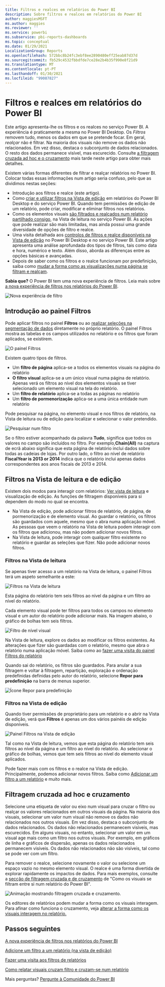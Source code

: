 ```yaml
---
title: Filtros e realces em relatórios do Power BI
description: Sobre filtros e realces em relatórios do Power BI
author: maggiesMSFT
ms.author: maggies
ms.reviewer: ''
ms.service: powerbi
ms.subservice: pbi-reports-dashboards
ms.topic: conceptual
ms.date: 01/29/2021
LocalizationGroup: Reports
ms.openlocfilehash: 572bbc8b24fc3ebf8ee2890480eff25eab87d37d
ms.sourcegitcommit: fb529c4532fbbdfde7ce28e2b4b35f990e8f21d9
ms.translationtype: MT
ms.contentlocale: pt-PT
ms.lasthandoff: 01/30/2021
ms.locfileid: "99087827"
---
```

# <a name="filters-and-highlighting-in-power-bi-reports"></a>Filtros e realces em relatórios do Power BI
 Este artigo apresenta-lhe os filtros e os realces no serviço Power BI. A experiência é praticamente a mesma no Power BI Desktop. Os *Filtros* removem tudo, menos os dados em que se pretende focar. Em geral, *realçar* não é filtrar. Na maioria dos visuais não remove os dados não relacionados. Em vez disso, destaca o subconjunto de dados relacionados. O resto dos dados permanece visível, mas escurecido. Consulte [a filtragem cruzada ad hoc e o cruzamento](#ad-hoc-cross-filtering-and-cross-highlighting) mais tarde neste artigo para obter mais detalhes.

Existem várias formas diferentes de filtrar e realçar relatórios no Power BI. Colocar todas essas informações num artigo seria confuso, pelo que as dividimos nestas seções:

* Introdução aos filtros e realce (este artigo).
* Como [criar e utilizar filtros na Vista de edição](power-bi-report-add-filter.md) em relatórios do Power BI Desktop e do serviço Power BI. Quando tem permissões de edição de um relatório, pode criar, modificar e eliminar filtros nos relatórios.
* Como os elementos visuais [são filtrados e realçados num relatório partilhado consigo](../consumer/end-user-interactions.md), na Vista de leitura no serviço Power BI. As ações que pode realizar são mais limitadas, mas ainda possui uma grande diversidade de opções de filtro e realce.  
* Uma visita detalhada aos [controlos de filtros e realce disponíveis na Vista de edição](power-bi-report-add-filter.md) no Power BI Desktop e no serviço Power BI. Este artigo apresenta uma análise aprofundada dos tipos de filtros, tais como data e hora, numérico e texto. Além disso, aborda as diferenças entre as opções básicas e avançadas.
* Depois de saber como os filtros e o realce funcionam por predefinição, saiba como [mudar a forma como as visualizações numa página se filtram e realçam](service-reports-visual-interactions.md).

**Sabia que?** O Power BI tem uma nova experiência de filtros. Leia mais sobre [a nova experiência de filtros nos relatórios do Power BI](power-bi-report-filter.md).

![Nova experiência de filtro](media/power-bi-reports-filters-and-highlighting/power-bi-filter-reading.png)


## <a name="intro-to-the-filters-pane"></a>Introdução ao painel Filtros

Pode aplicar filtros no painel **Filtros** ou ao [realizar seleções na segmentação de dados](../visuals/power-bi-visualization-slicers.md) diretamente no próprio relatório. O painel Filtros mostra as tabelas e os campos utilizados no relatório e os filtros que foram aplicados, se existirem. 

![O painel Filtros](media/power-bi-reports-filters-and-highlighting/power-bi-add-filter-reading-view.png)

Existem quatro tipos de filtros.

- Um **filtro de página** aplica-se a todos os elementos visuais na página do relatório     
- **O filtro visual** aplica-se a um único visual numa página de relatório. Apenas verá os filtros ao nível dos elementos visuais se tiver selecionado um elemento visual na tela do relatório.    
- Um **filtro de relatório** aplica-se a todas as páginas no relatório    
- Um **filtro de pormenorização** aplica-se a uma única entidade num relatório    

Pode pesquisar na página, no elemento visual e nos filtros de relatório, na Vista de leitura ou de edição para localizar e selecionar o valor pretendido. 

![Pesquisar num filtro](media/power-bi-reports-filters-and-highlighting/power-bi-search-filter.png)

Se o filtro estiver acompanhado da palavra **Tudo**, significa que todos os valores no campo são incluídos no filtro.  Por exemplo,**Chain(All)** na captura de ecrã abaixo significa que esta página de relatório inclui dados sobre todas as cadeias de lojas.  Por outro lado, o filtro ao nível de relatório **FiscalYear is 2013 or 2014** indica que o relatório inclui apenas dados correspondentes aos anos fiscais de 2013 e 2014.

## <a name="filters-in-reading-or-editing-view"></a>Filtros na Vista de leitura e de edição
Existem dois modos para interagir com relatórios: [Ver vista de leitura](../consumer/end-user-reading-view.md) e visualização de edição. As funções de filtragem disponíveis para si dependem do modo no qual se encontra.

* Na Vista de edição, pode adicionar filtros de relatório, de página, de pormenorização e de elemento visual. Ao guardar o relatório, os filtros são guardados com aquele, mesmo que o abra numa aplicação móvel. As pessoas que veem o relatório na Vista de leitura podem interagir com os filtros que adicionou, mas não podem adicionar novos filtros.
* Na Vista de leitura, pode interagir com qualquer filtro existente no relatório e guardar as seleções que fizer. Não pode adicionar novos filtros.

### <a name="filters-in-reading-view"></a>Filtros na Vista de leitura
Se apenas tiver acesso a um relatório na Vista de leitura, o painel Filtros terá um aspeto semelhante a este:

![Filtros na Vista de leitura](media/power-bi-reports-filters-and-highlighting/power-bi-filter-reading-view.png)

Esta página do relatório tem seis filtros ao nível da página e um filtro ao nível do relatório.

Cada elemento visual pode ter filtros para todos os campos no elemento visual e um autor do relatório pode adicionar mais. Na imagem abaixo, o gráfico de bolhas tem seis filtros.

![Filtro de nível visual](media/power-bi-reports-filters-and-highlighting/power-bi-filter-visual-level.png)

Na Vista de leitura, explore os dados ao modificar os filtros existentes. As alterações que fizer são guardadas com o relatório, mesmo que abra o relatório numa aplicação móvel. Saiba como ao [fazer uma visita do painel Filtros do relatório](../consumer/end-user-report-filter.md)

Quando sai do relatório, os filtros são guardados. Para anular a sua filtragem e voltar à filtragem, repartição, exploração e ordenação predefinidas definidas pelo autor do relatório, selecione **Repor para predefinição** na barra de menus superior.

![Ícone Repor para predefinição](media/power-bi-reports-filters-and-highlighting/power-bi-reset-to-default.png)

### <a name="filters-in-editing-view"></a>Filtros na Vista de edição
Quando tiver permissões de proprietário para um relatório e o abrir na Vista de edição, verá que **Filtros** é apenas um dos vários painéis de edição disponíveis.

![Painel Filtros na Vista de edição](media/power-bi-reports-filters-and-highlighting/power-bi-add-filter-editing-view.png)

Tal como na Vista de leitura, vemos que esta página do relatório tem seis filtros ao nível da página e um filtro ao nível do relatório. Ao selecionar o gráfico de bolhas, vemos que tem seis filtros ao nível do elemento visual aplicados.

Pode fazer mais com os filtros e o realce na Vista de edição. Principalmente, podemos adicionar novos filtros. Saiba como [Adicionar um filtro a um relatório](power-bi-report-add-filter.md) e muito mais.

## <a name="ad-hoc-cross-filtering-and-cross-highlighting"></a>Filtragem cruzada ad hoc e cruzamento
Selecione uma etiqueta de valor ou eixo num visual para cruzar o filtro ou realçar os valores relacionados em outros visuais da página. Na maioria dos visuais, selecionar um valor num visual não remove os dados não relacionados nos outros visuais. Em vez disso, destaca o subconjunto de dados relacionados. Os dados não relacionados permanecem visíveis, mas escurecidos. Em alguns visuais, no entanto, selecionar um valor em um visual age mais como um filtro nos outros visuais. Por exemplo, em gráficos de linha e gráficos de dispersão, apenas os dados relacionados permanecem visíveis. Os dados não relacionados não são visíveis, tal como se pode ver com um filtro. 

Para remover o realce, selecione novamente o valor ou selecione um espaço vazio no mesmo elemento visual. O realce é uma forma divertida de explorar rapidamente os impactos de dados. Para mais exemplos, consulte a [secção de filtragem cruzada e de cruzamento](../consumer/end-user-interactions.md#cross-filtering-and-cross-highlighting) de "Como os visuais se filtram entre si num relatório do Power BI".

![Animação mostrando filtragem cruzada e cruzamento.](media/power-bi-reports-filters-and-highlighting/power-bi-adhoc-filter.gif)

Os editores de relatórios podem mudar a forma como os visuais interagem. Para afinar como funciona o cruzamento, veja [alterar a forma como os visuais interagem no relatório.](service-reports-visual-interactions.md)

## <a name="next-steps"></a>Passos seguintes

[A nova experiência de filtros nos relatórios do Power BI](power-bi-report-filter.md)

[Adicione um filtro a um relatório (na vista de edição)](power-bi-report-add-filter.md)

[Fazer uma visita aos filtros de relatórios](../consumer/end-user-report-filter.md)

[Como relatar visuais cruzam filtro e cruzam-se num relatório](../consumer/end-user-interactions.md)

Mais perguntas? [Pergunte à Comunidade do Power BI](https://community.powerbi.com/)

